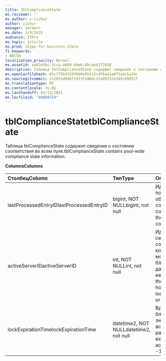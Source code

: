 ```yaml
---
title: tblComplianceState
ms.reviewer: ''
ms.author: v-cichur
author: cichur
manager: serdars
ms.date: 3/9/2015
audience: ITPro
ms.topic: article
ms.prod: skype-for-business-itpro
f1.keywords:
- NOCSH
localization_priority: Normal
ms.assetid: ea82e56c-3cca-4d89-b4e6-6bcaeb1f2830
description: Таблица tblComplianceState содержит сведения о состоянии соответствия во всем пуле.
ms.openlocfilehash: 82c775b315976b0e5b112c476a41a8f5adc6a24c
ms.sourcegitcommit: c528fad9db719f3fa96dc3fa99332a349cd9d317
ms.translationtype: MT
ms.contentlocale: ru-RU
ms.lasthandoff: 01/12/2021
ms.locfileid: "49809729"
---
```

# <a name="tblcompliancestate"></a><span data-ttu-id="47d3e-103">tblComplianceState</span><span class="sxs-lookup"><span data-stu-id="47d3e-103">tblComplianceState</span></span>
 
<span data-ttu-id="47d3e-104">Таблица tblComplianceState содержит сведения о состоянии соответствия во всем пуле.</span><span class="sxs-lookup"><span data-stu-id="47d3e-104">tblComplianceState contains pool-wide compliance state information.</span></span>
  
<span data-ttu-id="47d3e-105">**Columns**</span><span class="sxs-lookup"><span data-stu-id="47d3e-105">**Columns**</span></span>

|<span data-ttu-id="47d3e-106">**Столбец**</span><span class="sxs-lookup"><span data-stu-id="47d3e-106">**Column**</span></span>|<span data-ttu-id="47d3e-107">**Тип**</span><span class="sxs-lookup"><span data-stu-id="47d3e-107">**Type**</span></span>|<span data-ttu-id="47d3e-108">**Описание**</span><span class="sxs-lookup"><span data-stu-id="47d3e-108">**Description**</span></span>|
|:-----|:-----|:-----|
|<span data-ttu-id="47d3e-109">lastProcessedEntryID</span><span class="sxs-lookup"><span data-stu-id="47d3e-109">lastProcessedEntryID</span></span>  <br/> |<span data-ttu-id="47d3e-110">bigint, NOT NULL</span><span class="sxs-lookup"><span data-stu-id="47d3e-110">bigint, not null</span></span>  <br/> |<span data-ttu-id="47d3e-111">Идентификатор последнего обработанного события соответствия.</span><span class="sxs-lookup"><span data-stu-id="47d3e-111">ID of the latest processed compliance event.</span></span>  <br/> |
|<span data-ttu-id="47d3e-112">activeServerID</span><span class="sxs-lookup"><span data-stu-id="47d3e-112">activeServerID</span></span>  <br/> |<span data-ttu-id="47d3e-113">int, NOT NULL</span><span class="sxs-lookup"><span data-stu-id="47d3e-113">int, not null</span></span>  <br/> |<span data-ttu-id="47d3e-114">Идентификатор сервера соответствия, на котором находится монопольная блокировка базы данных, или -1 при ее отсутствии.</span><span class="sxs-lookup"><span data-stu-id="47d3e-114">ID of the Compliance server holding the exclusive lock on the database, or -1 if none.</span></span>  <br/> |
|<span data-ttu-id="47d3e-115">lockExpirationTime</span><span class="sxs-lookup"><span data-stu-id="47d3e-115">lockExpirationTime</span></span>  <br/> |<span data-ttu-id="47d3e-116">datetime2, NOT NULL</span><span class="sxs-lookup"><span data-stu-id="47d3e-116">datetime2, not null</span></span>  <br/> |<span data-ttu-id="47d3e-117">Время окончания блокировки (если значение activeServerID не равно -1).</span><span class="sxs-lookup"><span data-stu-id="47d3e-117">Lock expiration time (if activeServerID is not -1).</span></span>  <br/> |
   

